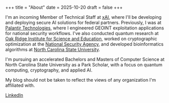 +++
title = "About"
date = 2025-10-20
draft = false
+++

I'm an incoming Member of Technical Staff at [xAI](https://x.ai), where I'll be developing and deploying secure AI solutions for federal partners. Previously, I was at [Palantir Technologies](https://palantir.com), where I engineered GEOINT exploitation applications for national security workflows. I've also conducted quantum research at [Oak Ridge Institute for Science and Education](https://orise.orau.gov), worked on cryptographic optimization at the [National Security Agency](https://nsa.gov), and developed bioinformatics algorithms at [North Carolina State University](https://ncsu.edu).

I'm pursuing an accelerated Bachelors and Masters of Computer Science at North Carolina State University as a Park Scholar, with a focus on quantum computing, cryptography, and applied AI.

My blog should not be taken to reflect the views of any organization I'm affiliated with.

[LinkedIn](https://linkedin.com/in/krish-r-patel)